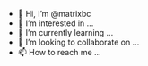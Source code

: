 - 👋 Hi, I’m @matrixbc
- 👀 I’m interested in ...
- 🌱 I’m currently learning ...
- 💞️ I’m looking to collaborate on ...
- 📫 How to reach me ...

<!---
matrixbc/matrixbc is a ✨ special ✨ repository because its `README.md` (this file) appears on your GitHub profile.
You can click the Preview link to take a look at your changes.
--->
